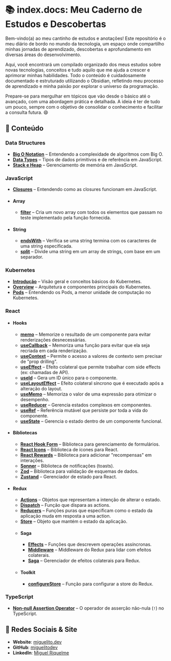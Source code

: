 # 📚 index.docs: Meu Caderno de Estudos e Descobertas

Bem-vindo(a) ao meu cantinho de estudos e anotações! Este repositório é o meu diário de bordo no mundo da tecnologia, um espaço onde compartilho minhas jornadas de aprendizado, descobertas e aprofundamento em diversas áreas do desenvolvimento.

Aqui, você encontrará um compilado organizado dos meus estudos sobre novas tecnologias, conceitos e tudo aquilo que me ajuda a crescer e aprimorar minhas habilidades. Todo o conteúdo é cuidadosamente documentado e estruturado utilizando o Obsidian, refletindo meu processo de aprendizado e minha paixão por explorar o universo da programação.

Prepare-se para mergulhar em tópicos que vão desde o básico até o avançado, com uma abordagem prática e detalhada. A ideia é ter de tudo um pouco, sempre com o objetivo de consolidar o conhecimento e facilitar a consulta futura. 😄

## 🚀 Conteúdo

### Data Structures

- **[Big O Notation](data-structures/big-o-notation.md)** – Entendendo a complexidade de algoritmos com Big O.
- **[Data Types](data-structures/data-types.md)** – Tipos de dados primitivos e de referência em JavaScript.
- **[Stack e Heap](data-structures/stack-heap.md)** – Gerenciamento de memória em JavaScript.

### JavaScript

- **[Closures](javascript/closures.md)** – Entendendo como as closures funcionam em JavaScript.
- #### Array
    - **[filter](javascript/array/filter.md)** – Cria um novo array com todos os elementos que passam no teste implementado pela função fornecida.
- #### String
    - **[endsWith](javascript/string/endsWith.md)** – Verifica se uma string termina com os caracteres de uma string especificada.
    - **[split](javascript/string/split.md)** – Divide uma string em um array de strings, com base em um separador.

### Kubernetes

- **[Introdução](kubernetes/introducao.md)** – Visão geral e conceitos básicos do Kubernetes.
- **[Overview](kubernetes/overview.md)** – Arquitetura e componentes principais do Kubernetes.
- **[Pods](kubernetes/pods.md)** – Entendendo os Pods, a menor unidade de computação no Kubernetes.

### React

- #### Hooks
    - **[memo](react/hooks/memo.md)** – Memorize o resultado de um componente para evitar renderizações desnecessárias.
    - **[useCallback](react/hooks/useCallback.md)** – Memoriza uma função para evitar que ela seja recriada em cada renderização.
    - **[useContext](react/hooks/useContext.md)** – Permite o acesso a valores de contexto sem precisar de "prop drilling".
    - **[useEffect](react/hooks/useEffect.md)** – Efeito colateral que permite trabalhar com side effects (ex: chamadas de API).
    - **[useId](react/hooks/useId.md)** – Gera um ID único para o componente.
    - **[useLayoutEffect](react/hooks/useLayoutEffect.md)** – Efeito colateral síncrono que é executado após a alteração do layout.
    - **[useMemo](react/hooks/useMemo.md)** – Memoriza o valor de uma expressão para otimizar o desempenho.
    - **[useReducer](react/hooks/useReducer.md)** – Gerencia estados complexos em componentes.
    - **[useRef](react/hooks/useRef.md)** – Referência mutável que persiste por toda a vida do componente.
    - **[useState](react/hooks/useState.md)** – Gerencia o estado dentro de um componente funcional.
- #### Bibliotecas
    - **[React Hook Form](react/libs/react-hook-form.md)** – Biblioteca para gerenciamento de formulários.
    - **[React Icons](react/libs/react-icons.md)** – Biblioteca de ícones para React.
    - **[React Rewards](react/libs/react-rewards.md)** – Biblioteca para adicionar "recompensas" em interações.
    - **[Sonner](react/libs/sonner.md)** – Biblioteca de notificações (toasts).
    - **[Zod](react/libs/zod.md)** – Biblioteca para validação de esquemas de dados.
    - **[Zustand](react/libs/zustand.md)** – Gerenciador de estado para React.
- #### Redux
    - **[Actions](react/redux/actions.md)** – Objetos que representam a intenção de alterar o estado.
    - **[Dispatch](react/redux/dispatch.md)** – Função que dispara as actions.
    - **[Reducers](react/redux/reducers.md)** – Funções puras que especificam como o estado da aplicação muda em resposta a uma action.
    - **[Store](react/redux/store.md)** – Objeto que mantém o estado da aplicação.
    - #### Saga
        - **[Effects](react/redux/saga/effects.md)** – Funções que descrevem operações assíncronas.
        - **[Middleware](react/redux/saga/middleware.md)** – Middleware do Redux para lidar com efeitos colaterais.
        - **[Saga](react/redux/saga/saga.md)** – Gerenciador de efeitos colaterais para Redux.
    - #### Toolkit
        - **[configureStore](react/redux/toolkit/configureStore.md)** – Função para configurar a store do Redux.

### TypeScript

- **[Non-null Assertion Operator](typescript/non-null-assertion-operator.md)** – O operador de asserção não-nula (`!`) no TypeScript.

## 🔗 Redes Sociais & Site

- **Website**: [miguelito.dev](https://miguelito.dev)
- **GitHub**: [miguelitodev](https://github.com/miguelitodev)
- **LinkedIn**: [Miguel Riquelme](https://www.linkedin.com/in/miguelitodev)
